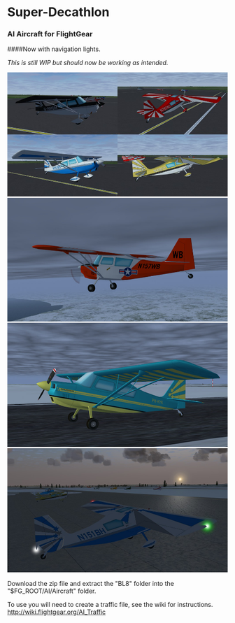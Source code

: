 # Super-Decathlon
### AI Aircraft for FlightGear
####Now with navigation lights.

*This is still WIP but should now be working as intended.*

![BL8-1](screenshots/BL8-1.jpg)
![N157WB](screenshots/N157WB.jpg)
![PH-KYK](screenshots/PH-KYK.jpg)
![BL8-lights](screenshots/BL8-lights.jpg)

Download the zip file and extract the "BL8" folder into the "$FG_ROOT/AI/Aircraft" folder.

To use you will need to create a traffic file, see the wiki for instructions. http://wiki.flightgear.org/AI_Traffic
